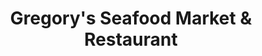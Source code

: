 ---
title: "Gregory's Seafood Market & Restaurant"
url: /manchester/gregorys-seafood-market-and-restaurant/
shop: seafood
---